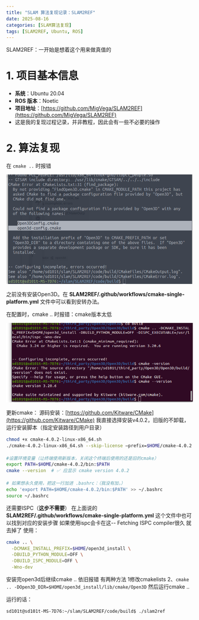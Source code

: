 ```yaml
---
title: "SLAM 算法复现记录：SLAM2REF"
date: 2025-08-16
categories: [SLAM算法复现]
tags: [SLAM2REF, Ubuntu, ROS]
---
```


SLAM2REF：一开始是想着这个用来做真值的

# 1. 项目基本信息

- **系统**：Ubuntu 20.04  
- **ROS 版本**：Noetic  
- **项目地址**：[https://github.com/MigVega/SLAM2REF](https://github.com/MigVega/SLAM2REF)
- 这是我的复现过程记录，并非教程，因此会有一些不必要的操作

# 2. 算法复现

在 `cmake ..` 时报错

![cmake 输出](/assets/images/SLAM2REF_image1.png)

之前没有安装Open3D。在 **SLAM2REF/.github/workflows/cmake-single-platform.yml** 文件中可以看到安转办法。

在配置时，cmake .. 时报错：cmake版本太低

![cmake 输出](/assets/images/SLAM2REF_image2.png)

更新cmake：
源码安装：[https://github.com/Kitware/CMake](https://github.com/Kitware/CMake)
我直接选择安装v4.0.2，旧版的不卸载， 运行安装脚本（指定安装路径到用户目录）
```bash
chmod +x cmake-4.0.2-linux-x86_64.sh
./cmake-4.0.2-linux-x86_64.sh --skip-license –prefix=$HOME/cmake-4.0.2

#设置环境变量（让终端使用新版本，关闭这个终端后使用的还是旧的cmake）
export PATH=$HOME/cmake-4.0.2/bin:$PATH
cmake --version  # ✅ 应显示 cmake version 4.0.2

# 如果想永久使用，把这一行加进 .bashrc：（我没有加，）
echo 'export PATH=$HOME/cmake-4.0.2/bin:$PATH' >> ~/.bashrc
source ~/.bashrc
```

还需要ISPC（**这步不需要**）
在上面说的 **SLAM2REF/.github/workflows/cmake-single-platform.yml** 这个文件中也可以找到对应的安装步骤
如果使用ispc会卡在这-- Fetching ISPC compiler很久
就去掉了
使用：
```bash
cmake .. \
  -DCMAKE_INSTALL_PREFIX=$HOME/open3d_install \
  -DBUILD_PYTHON_MODULE=OFF \
  -DBUILD_ISPC_MODULE=OFF \
  -Wno-dev
```


安装完open3d后继续cmake .. 依旧报错
有两种方法
1修改cmakelists
2、`cmake .. -DOpen3D_DIR=$HOME/open3d_install/lib/cmake/Open3D` 然后运行cmake .. 

运行的话：
```bash
sd101t@sd101t-MS-7D76:~/slam/SLAM2REF/code/build$ ./slam2ref 
```